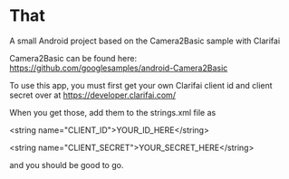 # That
A small Android project based on the Camera2Basic sample with Clarifai

Camera2Basic can be found here: https://github.com/googlesamples/android-Camera2Basic

To use this app, you must first get your own Clarifai client id and client secret over at https://developer.clarifai.com/

When you get those, add them to the strings.xml file as 

  \<string name="CLIENT_ID">YOUR_ID_HERE\</string>
  
  \<string name="CLIENT_SECRET">YOUR_SECRET_HERE\</string>
  
and you should be good to go.
